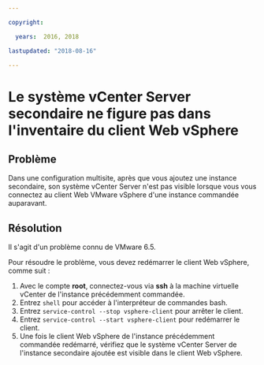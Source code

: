 ```yaml
---

copyright:

  years:  2016, 2018

lastupdated: "2018-08-16"

---
```


# Le système vCenter Server secondaire ne figure pas dans l'inventaire du client Web vSphere

## Problème

Dans une configuration multisite, après que vous ajoutez une instance secondaire, son système vCenter Server n'est pas visible lorsque vous vous connectez au client Web VMware vSphere d'une instance commandée auparavant.

## Résolution

Il s'agit d'un problème connu de VMware 6.5.

Pour résoudre le problème, vous devez redémarrer le client Web vSphere, comme suit :

1. Avec le compte **root**, connectez-vous via **ssh** à la machine virtuelle vCenter de l'instance précédemment commandée.
2. Entrez ``shell`` pour accéder à l'interpréteur de commandes bash.
3. Entrez `service-control --stop vsphere-client` pour arrêter le client.
4. Entrez `service-control --start vsphere-client` pour redémarrer le client.
5. Une fois le client Web vSphere de l'instance précédemment commandée redémarré, vérifiez que le système vCenter Server de l'instance secondaire ajoutée est visible dans le client Web vSphere.
